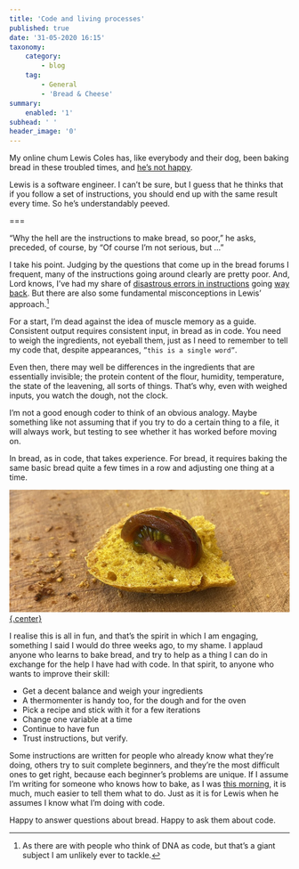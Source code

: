 ```yaml
---
title: 'Code and living processes'
published: true
date: '31-05-2020 16:15'
taxonomy:
    category:
        - blog
    tag:
        - General
        - 'Bread & Cheese'
summary:
    enabled: '1'
subhead: ' '
header_image: '0'
---
```


My online chum Lewis Coles has, like everybody and their dog, been baking bread in these troubled times, and <a class="u-in-reply-to" href="https://www.lewiscowles.co.uk/blog/bread-as-code/" >he’s not happy</a >.

Lewis is a software engineer. I can’t be sure, but I guess that he thinks that if you follow a set of instructions, you should end up with the same result every time. So he’s understandably peeved. 

===

“Why the hell are the instructions to make bread, so poor,” he asks, preceded, of course, by “Of course I’m not serious, but …”

I take his point. Judging by the questions that come up in the bread forums I frequent, many of the instructions going around clearly are pretty poor. And, Lord knows, I’ve had my share of [disastrous errors in instructions](https://www.fornacalia.com/2014/in-which-a-croissant-recipe-makes-me-cross/) going [way back](https://www.jeremycherfas.net/blog/dan-lepard-s-black-pepper-rye). But there are also some fundamental misconceptions in Lewis’ approach.[^1]

[^1]: As there are with people who think of DNA as code, but that’s a giant subject I am unlikely ever to tackle.

For a start, I’m dead against the idea of muscle memory as a guide. Consistent output requires consistent input, in bread as in code. You need to weigh the ingredients, not eyeball them, just as I need to remember to tell my code that, despite appearances, `”this is a single word”`.

Even then, there may well be differences in the ingredients that are essentially invisible; the protein content of the flour, humidity, temperature, the state of the leavening, all sorts of things. That’s why, even with weighed inputs, you watch the dough, not the clock.

I’m not a good enough coder to think of an obvious analogy. Maybe something like not assuming that if you try to do a certain thing to a file, it will always work, but testing to see whether it has worked before moving on.

In bread, as in code, that takes experience. For bread, it requires baking the same basic bread quite a few times in a row and adjusting one thing at a time.

[![Dark tomato on a piece of my bright yellow experimental turmeric bread](sandwich.jpg){.center}](sandwich-1920.jpg)

I realise this is all in fun, and that’s the spirit in which I am engaging, something I said I would do three weeks ago, to my shame. I applaud anyone who learns to bake bread, and try to help as a thing I can do in exchange for the help I have had with code. In that spirit, to anyone who wants to improve their skill:

* Get a decent balance and weigh your ingredients
* A thermomenter is handy too, for the dough and for the oven
* Pick a recipe and stick with it for a few iterations
* Change one variable at a time
* Continue to have fun
* Trust instructions, but verify. 
 
Some instructions are written for people who already know what they’re doing, others try to suit complete beginners, and they’re the most difficult ones to get right, because each beginner’s problems are unique. If I assume I’m writing for someone who knows how to bake, as I was [this morning](https://www.fornacalia.com/2020/turmeric-breadan-experiment/), it is much, much easier to tell them what to do. Just as it is for Lewis when he assumes I know what I’m doing with code.

Happy to answer questions about bread. Happy to ask them about code.
